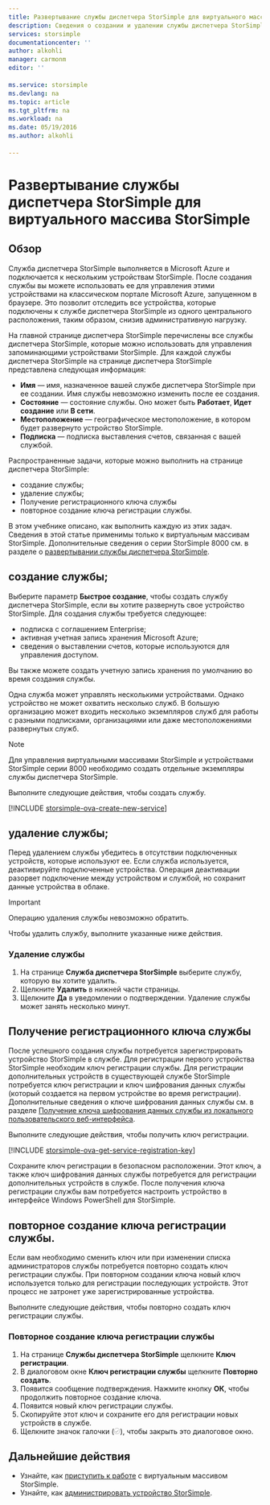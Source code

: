 ```yaml
---
title: Развертывание службы диспетчера StorSimple для виртуального массива StorSimple| Microsoft Docs
description: Сведения о создании и удалении службы диспетчера StorSimple на классическом портале Azure, а также об управлении ключом регистрации службы.
services: storsimple
documentationcenter: ''
author: alkohli
manager: carmonm
editor: ''

ms.service: storsimple
ms.devlang: na
ms.topic: article
ms.tgt_pltfrm: na
ms.workload: na
ms.date: 05/19/2016
ms.author: alkohli

---
```

# Развертывание службы диспетчера StorSimple для виртуального массива StorSimple
## Обзор
Служба диспетчера StorSimple выполняется в Microsoft Azure и подключается к нескольким устройствам StorSimple. После создания службы вы можете использовать ее для управления этими устройствами на классическом портале Microsoft Azure, запущенном в браузере. Это позволит отследить все устройства, которые подключены к службе диспетчера StorSimple из одного центрального расположения, таким образом, снизив административную нагрузку.

На главной странице диспетчера StorSimple перечислены все службы диспетчера StorSimple, которые можно использовать для управления запоминающими устройствами StorSimple. Для каждой службы диспетчера StorSimple на странице диспетчера StorSimple представлена следующая информация:

* **Имя** — имя, назначенное вашей службе диспетчера StorSimple при ее создании. Имя службы невозможно изменить после ее создания.
* **Состояние** — состояние службы. Оно может быть **Работает**, **Идет создание** или **В сети**.
* **Местоположение** — географическое местоположение, в котором будет развернуто устройство StorSimple.
* **Подписка** — подписка выставления счетов, связанная с вашей службой.

Распространенные задачи, которые можно выполнить на странице диспетчера StorSimple:

* создание службы;
* удаление службы;
* Получение регистрационного ключа службы
* повторное создание ключа регистрации службы.

В этом учебнике описано, как выполнить каждую из этих задач. Сведения в этой статье применимы только к виртуальным массивам StorSimple. Дополнительные сведения о серии StorSimple 8000 см. в разделе о [развертывании службы диспетчера StorSimple](storsimple-manage-service.md).

## создание службы;
Выберите параметр **Быстрое создание**, чтобы создать службу диспетчера StorSimple, если вы хотите развернуть свое устройство StorSimple. Для создания службы требуется следующее:

* подписка с соглашением Enterprise;
* активная учетная запись хранения Microsoft Azure;
* сведения о выставлении счетов, которые используются для управления доступом.

Вы также можете создать учетную запись хранения по умолчанию во время создания службы.

Одна служба может управлять несколькими устройствами. Однако устройство не может охватить несколько служб. В большую организацию может входить несколько экземпляров служб для работы с разными подписками, организациями или даже местоположениями развернутых служб.

> [!NOTE]
> Для управления виртуальными массивами StorSimple и устройствами StorSimple серии 8000 необходимо создать отдельные экземпляры службы диспетчера StorSimple.
> 
> 

Выполните следующие действия, чтобы создать службу.

[!INCLUDE [storsimple-ova-create-new-service](../../includes/storsimple-ova-create-new-service.md)]

## удаление службы;
Перед удалением службы убедитесь в отсутствии подключенных устройств, которые используют ее. Если служба используется, деактивируйте подключенные устройства. Операция деактивации разорвет подключение между устройством и службой, но сохранит данные устройства в облаке.

> [!IMPORTANT]
> Операцию удаления службы невозможно обратить.
> 
> 

Чтобы удалить службу, выполните указанные ниже действия.

### Удаление службы
1. На странице **Служба диспетчера StorSimple** выберите службу, которую вы хотите удалить.
2. Щелкните **Удалить** в нижней части страницы.
3. Щелкните **Да** в уведомлении о подтверждении. Удаление службы может занять несколько минут.

## Получение регистрационного ключа службы
После успешного создания службы потребуется зарегистрировать устройство StorSimple в службе. Для регистрации первого устройства StorSimple необходим ключ регистрации службы. Для регистрации дополнительных устройств в существующей службе StorSimple потребуется ключ регистрации и ключ шифрования данных службы (который создается на первом устройстве во время регистрации). Дополнительные сведения о ключе шифрования данных службы см. в разделе [Получение ключа шифрования данных службы из локального пользовательского веб-интерфейса](storsimple-ova-web-ui-admin.md#get-the-service-data-encryption-key).

Выполните следующие действия, чтобы получить ключ регистрации.

[!INCLUDE [storsimple-ova-get-service-registration-key](../../includes/storsimple-ova-get-service-registration-key.md)]

Сохраните ключ регистрации в безопасном расположении. Этот ключ, а также ключ шифрования данных службы потребуется для регистрации дополнительных устройств в службе. После получения ключа регистрации службы вам потребуется настроить устройство в интерфейсе Windows PowerShell для StorSimple.

## повторное создание ключа регистрации службы.
Если вам необходимо сменить ключ или при изменении списка администраторов службы потребуется повторно создать ключ регистрации службы. При повторном создании ключа новый ключ используется только для регистрации последующих устройств. Этот процесс не затронет уже зарегистрированные устройства.

Выполните следующие действия, чтобы повторно создать ключ регистрации службы.

### Повторное создание ключа регистрации службы
1. На странице **Службы диспетчера StorSimple** щелкните **Ключ регистрации**.
2. В диалоговом окне **Ключ регистрации службы** щелкните **Повторно создать**.
3. Появится сообщение подтверждения. Нажмите кнопку **ОК**, чтобы продолжить повторное создание ключа.
4. Появится новый ключ регистрации службы.
5. Скопируйте этот ключ и сохраните его для регистрации новых устройств в службе.
6. Щелкните значок галочки (![значок с изображением флажка](./media/storsimple-ova-manage-service/image7.png)), чтобы закрыть это диалоговое окно.

## Дальнейшие действия
* Узнайте, как [приступить к работе](storsimple-ova-deploy1-portal-prep.md) с виртуальным массивом StorSimple.
* Узнайте, как [администрировать устройство StorSimple](storsimple-ova-web-ui-admin.md).

<!---HONumber=AcomDC_0525_2016-->